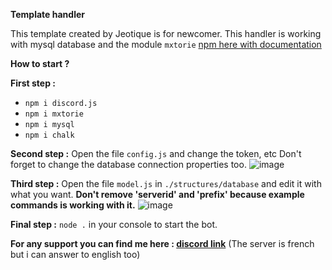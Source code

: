**Template handler**

This template created by Jeotique is for newcomer.
This handler is working with mysql database and the module ``mxtorie`` [npm here with documentation](https://www.npmjs.com/package/mxtorie)

**How to start ?**

**First step :**
- `npm i discord.js`
- `npm i mxtorie`
- `npm i mysql`
- `npm i chalk`

**Second step :**
Open the file `config.js` and change the token, etc
Don't forget to change the database connection properties too.
![image](https://user-images.githubusercontent.com/71186872/141164368-505e8878-3740-4816-8ec0-8775e6520f41.png)

**Third step :**
Open the file `model.js` in `./structures/database` and edit it with what you want.
**Don't remove 'serverid' and 'prefix' because example commands is working with it.**
![image](https://user-images.githubusercontent.com/71186872/141164425-44f6adc2-3b5b-4d26-8208-778175d17ce9.png)

**Final step :**
`node .` in your console to start the bot.

**For any support you can find me here : [discord link](https://discord.gg/mxtorie)**
(The server is french but i can answer to english too)
